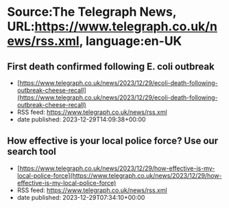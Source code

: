 # Source:The Telegraph News, URL:https://www.telegraph.co.uk/news/rss.xml, language:en-UK

## First death confirmed following E. coli outbreak
 - [https://www.telegraph.co.uk/news/2023/12/29/ecoli-death-following-outbreak-cheese-recall](https://www.telegraph.co.uk/news/2023/12/29/ecoli-death-following-outbreak-cheese-recall)
 - RSS feed: https://www.telegraph.co.uk/news/rss.xml
 - date published: 2023-12-29T14:09:38+00:00



## How effective is your local police force? Use our search tool
 - [https://www.telegraph.co.uk/news/2023/12/29/how-effective-is-my-local-police-force](https://www.telegraph.co.uk/news/2023/12/29/how-effective-is-my-local-police-force)
 - RSS feed: https://www.telegraph.co.uk/news/rss.xml
 - date published: 2023-12-29T07:34:10+00:00



